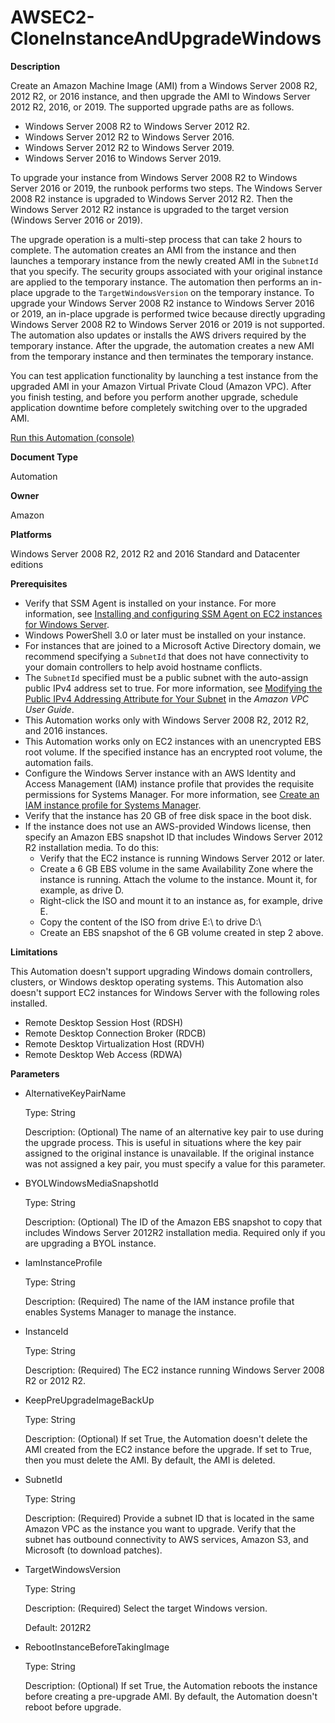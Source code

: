 # AWSEC2\-CloneInstanceAndUpgradeWindows<a name="automation-awsec2-CloneInstanceAndUpgradeWindows"></a>

**Description**

Create an Amazon Machine Image \(AMI\) from a Windows Server 2008 R2, 2012 R2, or 2016 instance, and then upgrade the AMI to Windows Server 2012 R2, 2016, or 2019\. The supported upgrade paths are as follows\.
+ Windows Server 2008 R2 to Windows Server 2012 R2\.
+ Windows Server 2012 R2 to Windows Server 2016\.
+ Windows Server 2012 R2 to Windows Server 2019\.
+ Windows Server 2016 to Windows Server 2019\.

To upgrade your instance from Windows Server 2008 R2 to Windows Server 2016 or 2019, the runbook performs two steps\. The Windows Server 2008 R2 instance is upgraded to Windows Server 2012 R2\. Then the Windows Server 2012 R2 instance is upgraded to the target version \(Windows Server 2016 or 2019\)\.

The upgrade operation is a multi\-step process that can take 2 hours to complete\. The automation creates an AMI from the instance and then launches a temporary instance from the newly created AMI in the `SubnetId` that you specify\. The security groups associated with your original instance are applied to the temporary instance\. The automation then performs an in\-place upgrade to the `TargetWindowsVersion` on the temporary instance\. To upgrade your Windows Server 2008 R2 instance to Windows Server 2016 or 2019, an in\-place upgrade is performed twice because directly upgrading Windows Server 2008 R2 to Windows Server 2016 or 2019 is not supported\. The automation also updates or installs the AWS drivers required by the temporary instance\. After the upgrade, the automation creates a new AMI from the temporary instance and then terminates the temporary instance\.

You can test application functionality by launching a test instance from the upgraded AMI in your Amazon Virtual Private Cloud \(Amazon VPC\)\. After you finish testing, and before you perform another upgrade, schedule application downtime before completely switching over to the upgraded AMI\.

[Run this Automation \(console\)](https://console.aws.amazon.com/systems-manager/automation/execute/AWSEC2-CloneInstanceAndUpgradeWindows)

**Document Type**

Automation

**Owner**

Amazon

**Platforms**

Windows Server 2008 R2, 2012 R2 and 2016 Standard and Datacenter editions

**Prerequisites**
+ Verify that SSM Agent is installed on your instance\. For more information, see [Installing and configuring SSM Agent on EC2 instances for Windows Server](sysman-install-ssm-win.md)\.
+ Windows PowerShell 3\.0 or later must be installed on your instance\.
+ For instances that are joined to a Microsoft Active Directory domain, we recommend specifying a `SubnetId` that does not have connectivity to your domain controllers to help avoid hostname conflicts\.
+ The `SubnetId` specified must be a public subnet with the auto\-assign public IPv4 address set to true\. For more information, see [Modifying the Public IPv4 Addressing Attribute for Your Subnet](https://docs.aws.amazon.com/vpc/latest/userguide/vpc-ip-addressing.html#subnet-public-ip) in the *Amazon VPC User Guide*\.
+ This Automation works only with Windows Server 2008 R2, 2012 R2, and 2016 instances\.
+ This Automation works only on EC2 instances with an unencrypted EBS root volume\. If the specified instance has an encrypted root volume, the automation fails\.
+ Configure the Windows Server instance with an AWS Identity and Access Management \(IAM\) instance profile that provides the requisite permissions for Systems Manager\. For more information, see [Create an IAM instance profile for Systems Manager](setup-instance-profile.md)\.
+ Verify that the instance has 20 GB of free disk space in the boot disk\.
+ If the instance does not use an AWS\-provided Windows license, then specify an Amazon EBS snapshot ID that includes Windows Server 2012 R2 installation media\. To do this:
  + Verify that the EC2 instance is running Windows Server 2012 or later\.
  + Create a 6 GB EBS volume in the same Availability Zone where the instance is running\. Attach the volume to the instance\. Mount it, for example, as drive D\. 
  + Right\-click the ISO and mount it to an instance as, for example, drive E\.
  + Copy the content of the ISO from drive E:\\ to drive D:\\
  + Create an EBS snapshot of the 6 GB volume created in step 2 above\.

**Limitations**

This Automation doesn't support upgrading Windows domain controllers, clusters, or Windows desktop operating systems\. This Automation also doesn't support EC2 instances for Windows Server with the following roles installed\.
+ Remote Desktop Session Host \(RDSH\)
+ Remote Desktop Connection Broker \(RDCB\)
+ Remote Desktop Virtualization Host \(RDVH\)
+ Remote Desktop Web Access \(RDWA\)

**Parameters**
+ AlternativeKeyPairName

  Type: String

  Description: \(Optional\) The name of an alternative key pair to use during the upgrade process\. This is useful in situations where the key pair assigned to the original instance is unavailable\. If the original instance was not assigned a key pair, you must specify a value for this parameter\.
+ BYOLWindowsMediaSnapshotId

  Type: String

  Description: \(Optional\) The ID of the Amazon EBS snapshot to copy that includes Windows Server 2012R2 installation media\. Required only if you are upgrading a BYOL instance\.
+ IamInstanceProfile

  Type: String

  Description: \(Required\) The name of the IAM instance profile that enables Systems Manager to manage the instance\.
+ InstanceId

  Type: String

  Description: \(Required\) The EC2 instance running Windows Server 2008 R2 or 2012 R2\.
+ KeepPreUpgradeImageBackUp

  Type: String

  Description: \(Optional\) If set True, the Automation doesn't delete the AMI created from the EC2 instance before the upgrade\. If set to True, then you must delete the AMI\. By default, the AMI is deleted\.
+ SubnetId

  Type: String

  Description: \(Required\) Provide a subnet ID that is located in the same Amazon VPC as the instance you want to upgrade\. Verify that the subnet has outbound connectivity to AWS services, Amazon S3, and Microsoft \(to download patches\)\.
+ TargetWindowsVersion

  Type: String

  Description: \(Required\) Select the target Windows version\.

  Default: 2012R2
+ RebootInstanceBeforeTakingImage

  Type: String

  Description: \(Optional\) If set True, the Automation reboots the instance before creating a pre\-upgrade AMI\. By default, the Automation doesn't reboot before upgrade\.